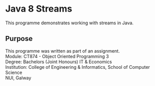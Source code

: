 # Java 8 Streams
This programme demonstrates working with streams in Java.

## Purpose
This programme was written as part of an assignment.<br>
Module: 		CT874 - Object Oriented Programming 3<br>
Degree:			Bachelors (Joint Honours) IT & Economics <br>
Institution:	College of Engineering & Informatics, School of Computer Science<br>
				NUI, Galway